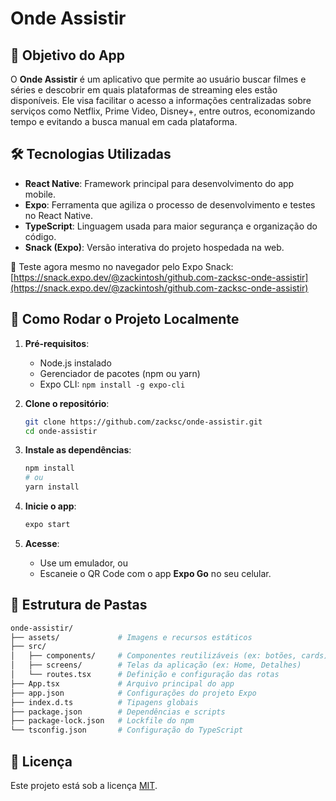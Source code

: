 # Onde Assistir

## 🎯 Objetivo do App

O **Onde Assistir** é um aplicativo que permite ao usuário buscar filmes e séries e descobrir em quais plataformas de streaming eles estão disponíveis. Ele visa facilitar o acesso a informações centralizadas sobre serviços como Netflix, Prime Video, Disney+, entre outros, economizando tempo e evitando a busca manual em cada plataforma.

## 🛠️ Tecnologias Utilizadas

- **React Native**: Framework principal para desenvolvimento do app mobile.
- **Expo**: Ferramenta que agiliza o processo de desenvolvimento e testes no React Native.
- **TypeScript**: Linguagem usada para maior segurança e organização do código.
- **Snack (Expo)**: Versão interativa do projeto hospedada na web.

🔗 Teste agora mesmo no navegador pelo Expo Snack:  
[https://snack.expo.dev/@zackintosh/github.com-zacksc-onde-assistir](https://snack.expo.dev/@zackintosh/github.com-zacksc-onde-assistir)

## 🚀 Como Rodar o Projeto Localmente

1. **Pré-requisitos**:
   - Node.js instalado
   - Gerenciador de pacotes (npm ou yarn)
   - Expo CLI: `npm install -g expo-cli`

2. **Clone o repositório**:
   ```bash
   git clone https://github.com/zacksc/onde-assistir.git
   cd onde-assistir
   ```

3. **Instale as dependências**:
   ```bash
   npm install
   # ou
   yarn install
   ```

4. **Inicie o app**:
   ```bash
   expo start
   ```

5. **Acesse**:
   - Use um emulador, ou
   - Escaneie o QR Code com o app **Expo Go** no seu celular.

## 📁 Estrutura de Pastas

```bash
onde-assistir/
├── assets/             # Imagens e recursos estáticos
├── src/
│   ├── components/     # Componentes reutilizáveis (ex: botões, cards)
│   ├── screens/        # Telas da aplicação (ex: Home, Detalhes)
│   └── routes.tsx      # Definição e configuração das rotas
├── App.tsx             # Arquivo principal do app
├── app.json            # Configurações do projeto Expo
├── index.d.ts          # Tipagens globais
├── package.json        # Dependências e scripts
├── package-lock.json   # Lockfile do npm
└── tsconfig.json       # Configuração do TypeScript
```

## 📄 Licença

Este projeto está sob a licença [MIT](LICENSE).